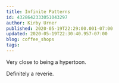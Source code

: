 ```yaml
---
title: Infinite Patterns
id: 4328642333051043297
author: Kirby Urner
published: 2020-05-19T22:29:00.001-07:00
updated: 2020-05-19T22:30:40.957-07:00
blog: coffee_shops
tags: 
---
```


Very close to being a hypertoon.

Definitely a reverie.